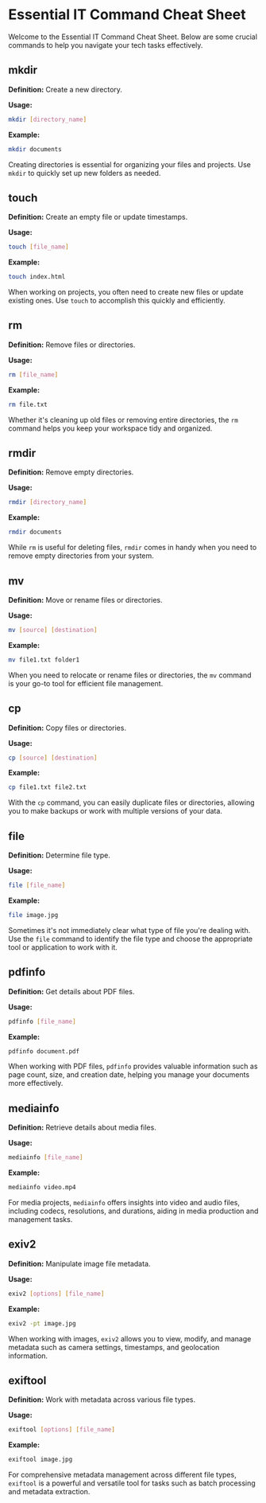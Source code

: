 # Essential IT Command Cheat Sheet

Welcome to the Essential IT Command Cheat Sheet. Below are some crucial commands to help you navigate your tech tasks effectively.

## mkdir

**Definition:** Create a new directory.

**Usage:** 
```bash
mkdir [directory_name]
```

**Example:**
```bash
mkdir documents
```

Creating directories is essential for organizing your files and projects. Use `mkdir` to quickly set up new folders as needed.

## touch

**Definition:** Create an empty file or update timestamps.

**Usage:**
```bash
touch [file_name]
```

**Example:**
```bash
touch index.html
```

When working on projects, you often need to create new files or update existing ones. Use `touch` to accomplish this quickly and efficiently.

## rm

**Definition:** Remove files or directories.

**Usage:**
```bash
rm [file_name]
```

**Example:**
```bash
rm file.txt
```

Whether it's cleaning up old files or removing entire directories, the `rm` command helps you keep your workspace tidy and organized.

## rmdir

**Definition:** Remove empty directories.

**Usage:**
```bash
rmdir [directory_name]
```

**Example:**
```bash
rmdir documents
```

While `rm` is useful for deleting files, `rmdir` comes in handy when you need to remove empty directories from your system.

## mv

**Definition:** Move or rename files or directories.

**Usage:**
```bash
mv [source] [destination]
```

**Example:**
```bash
mv file1.txt folder1
```

When you need to relocate or rename files or directories, the `mv` command is your go-to tool for efficient file management.

## cp

**Definition:** Copy files or directories.

**Usage:**
```bash
cp [source] [destination]
```

**Example:**
```bash
cp file1.txt file2.txt
```

With the `cp` command, you can easily duplicate files or directories, allowing you to make backups or work with multiple versions of your data.

## file

**Definition:** Determine file type.

**Usage:**
```bash
file [file_name]
```

**Example:**
```bash
file image.jpg
```

Sometimes it's not immediately clear what type of file you're dealing with. Use the `file` command to identify the file type and choose the appropriate tool or application to work with it.

## pdfinfo

**Definition:** Get details about PDF files.

**Usage:**
```bash
pdfinfo [file_name]
```

**Example:**
```bash
pdfinfo document.pdf
```

When working with PDF files, `pdfinfo` provides valuable information such as page count, size, and creation date, helping you manage your documents more effectively.

## mediainfo

**Definition:** Retrieve details about media files.

**Usage:**
```bash
mediainfo [file_name]
```

**Example:**
```bash
mediainfo video.mp4
```

For media projects, `mediainfo` offers insights into video and audio files, including codecs, resolutions, and durations, aiding in media production and management tasks.

## exiv2

**Definition:** Manipulate image file metadata.

**Usage:**
```bash
exiv2 [options] [file_name]
```

**Example:**
```bash
exiv2 -pt image.jpg
```

When working with images, `exiv2` allows you to view, modify, and manage metadata such as camera settings, timestamps, and geolocation information.

## exiftool

**Definition:** Work with metadata across various file types.

**Usage:**
```bash
exiftool [options] [file_name]
```

**Example:**
```bash
exiftool image.jpg
```

For comprehensive metadata management across different file types, `exiftool` is a powerful and versatile tool for tasks such as batch processing and metadata extraction.